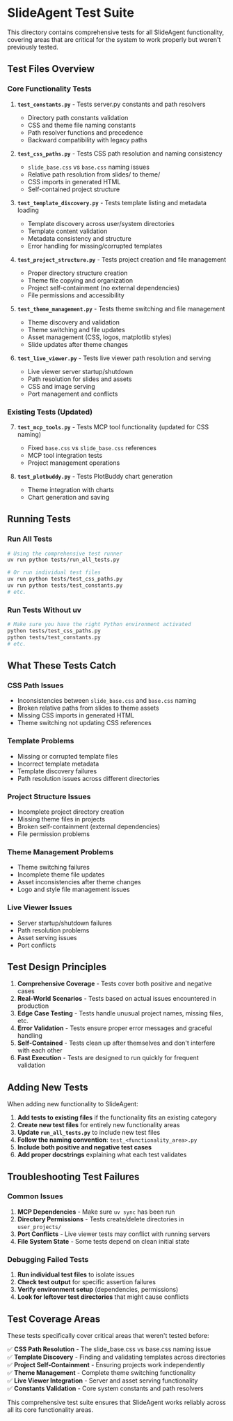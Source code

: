 # SlideAgent Test Suite

This directory contains comprehensive tests for all SlideAgent functionality, covering areas that are critical for the system to work properly but weren't previously tested.

## Test Files Overview

### Core Functionality Tests

1. **`test_constants.py`** - Tests server.py constants and path resolvers
   - Directory path constants validation
   - CSS and theme file naming constants
   - Path resolver functions and precedence
   - Backward compatibility with legacy paths

2. **`test_css_paths.py`** - Tests CSS path resolution and naming consistency
   - `slide_base.css` vs `base.css` naming issues
   - Relative path resolution from slides/ to theme/
   - CSS imports in generated HTML
   - Self-contained project structure

3. **`test_template_discovery.py`** - Tests template listing and metadata loading
   - Template discovery across user/system directories
   - Template content validation
   - Metadata consistency and structure
   - Error handling for missing/corrupted templates

4. **`test_project_structure.py`** - Tests project creation and file management
   - Proper directory structure creation
   - Theme file copying and organization
   - Project self-containment (no external dependencies)
   - File permissions and accessibility

5. **`test_theme_management.py`** - Tests theme switching and file management
   - Theme discovery and validation
   - Theme switching and file updates
   - Asset management (CSS, logos, matplotlib styles)
   - Slide updates after theme changes

6. **`test_live_viewer.py`** - Tests live viewer path resolution and serving
   - Live viewer server startup/shutdown
   - Path resolution for slides and assets
   - CSS and image serving
   - Port management and conflicts

### Existing Tests (Updated)

7. **`test_mcp_tools.py`** - Tests MCP tool functionality (updated for CSS naming)
   - Fixed `base.css` vs `slide_base.css` references
   - MCP tool integration tests
   - Project management operations

8. **`test_plotbuddy.py`** - Tests PlotBuddy chart generation
   - Theme integration with charts
   - Chart generation and saving

## Running Tests

### Run All Tests
```bash
# Using the comprehensive test runner
uv run python tests/run_all_tests.py

# Or run individual test files
uv run python tests/test_css_paths.py
uv run python tests/test_constants.py
# etc.
```

### Run Tests Without uv
```bash
# Make sure you have the right Python environment activated
python tests/test_css_paths.py
python tests/test_constants.py
# etc.
```

## What These Tests Catch

### CSS Path Issues
- Inconsistencies between `slide_base.css` and `base.css` naming
- Broken relative paths from slides to theme assets
- Missing CSS imports in generated HTML
- Theme switching not updating CSS references

### Template Problems
- Missing or corrupted template files
- Incorrect template metadata
- Template discovery failures
- Path resolution issues across different directories

### Project Structure Issues
- Incomplete project directory creation
- Missing theme files in projects
- Broken self-containment (external dependencies)
- File permission problems

### Theme Management Problems
- Theme switching failures
- Incomplete theme file updates
- Asset inconsistencies after theme changes
- Logo and style file management issues

### Live Viewer Issues
- Server startup/shutdown failures
- Path resolution problems
- Asset serving issues
- Port conflicts

## Test Design Principles

1. **Comprehensive Coverage** - Tests cover both positive and negative cases
2. **Real-World Scenarios** - Tests based on actual issues encountered in production
3. **Edge Case Testing** - Tests handle unusual project names, missing files, etc.
4. **Error Validation** - Tests ensure proper error messages and graceful handling
5. **Self-Contained** - Tests clean up after themselves and don't interfere with each other
6. **Fast Execution** - Tests are designed to run quickly for frequent validation

## Adding New Tests

When adding new functionality to SlideAgent:

1. **Add tests to existing files** if the functionality fits an existing category
2. **Create new test files** for entirely new functionality areas
3. **Update `run_all_tests.py`** to include new test files
4. **Follow the naming convention**: `test_<functionality_area>.py`
5. **Include both positive and negative test cases**
6. **Add proper docstrings** explaining what each test validates

## Troubleshooting Test Failures

### Common Issues

1. **MCP Dependencies** - Make sure `uv sync` has been run
2. **Directory Permissions** - Tests create/delete directories in `user_projects/`
3. **Port Conflicts** - Live viewer tests may conflict with running servers
4. **File System State** - Some tests depend on clean initial state

### Debugging Failed Tests

1. **Run individual test files** to isolate issues
2. **Check test output** for specific assertion failures
3. **Verify environment setup** (dependencies, permissions)
4. **Look for leftover test directories** that might cause conflicts

## Test Coverage Areas

These tests specifically cover critical areas that weren't tested before:

✅ **CSS Path Resolution** - The slide_base.css vs base.css naming issue  
✅ **Template Discovery** - Finding and validating templates across directories  
✅ **Project Self-Containment** - Ensuring projects work independently  
✅ **Theme Management** - Complete theme switching functionality  
✅ **Live Viewer Integration** - Server and asset serving functionality  
✅ **Constants Validation** - Core system constants and path resolvers  

This comprehensive test suite ensures that SlideAgent works reliably across all its core functionality areas.